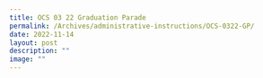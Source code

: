 ```yaml
---
title: OCS 03 22 Graduation Parade
permalink: /Archives/administrative-instructions/OCS-0322-GP/
date: 2022-11-14
layout: post
description: ""
image: ""
---
```

